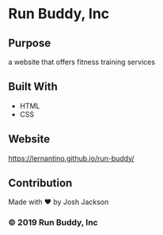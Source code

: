 # Run Buddy, Inc

## Purpose
a website that offers fitness training services

## Built With
* HTML
* CSS

## Website
https://lernantino.github.io/run-buddy/

## Contribution
Made with ❤️ by Josh Jackson

### © 2019 Run Buddy, Inc
